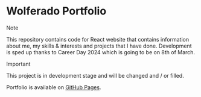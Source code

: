 # Wolferado Portfolio

> [!NOTE]
> This repository contains code for React website that contains information about me, my skills & interests and projects that I have done. Development is sped up thanks to Career Day 2024 which is going to be on 8th of March.

> [!IMPORTANT]
> This project is in development stage and will be changed and / or filled.

Portfolio is available on [GitHub Pages](https://wolferado.github.io/wolferado_portfolio/).